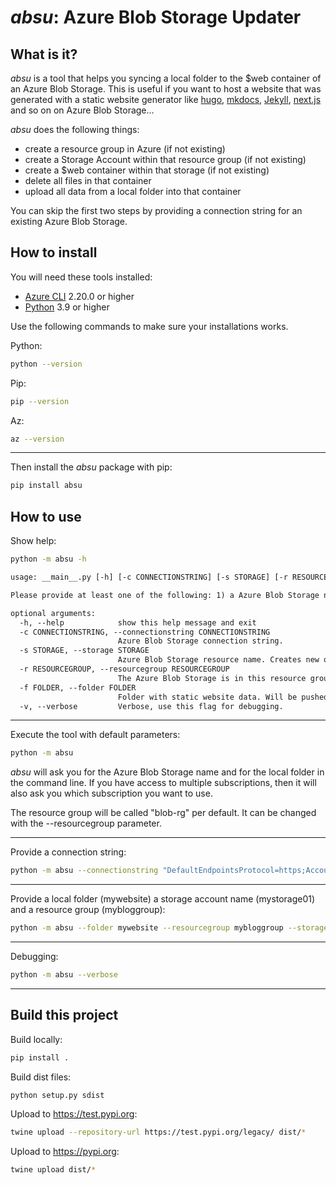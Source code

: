 # *absu*: Azure Blob Storage Updater

## What is it?

*absu* is a tool that helps you syncing a local folder to the $web container of an Azure Blob Storage. This is useful if you want to host a website that was generated with a static website generator like [hugo](https://gohugo.io/), [mkdocs](https://www.mkdocs.org/), [Jekyll](https://jekyllrb.com/), [next.js](https://nextjs.org/) and so on on Azure Blob Storage...

*absu* does the following things:

* create a resource group in Azure (if not existing)
* create a Storage Account within that resource group (if not existing)
* create a $web container within that storage (if not existing)
* delete all files in that container
* upload all data from a local folder into that container

You can skip the first two steps by providing a connection string for an existing Azure Blob Storage.

## How to install

You will need these tools installed:
* [Azure CLI](https://learn.microsoft.com/en-us/cli/azure/install-azure-cli) 2.20.0 or higher
* [Python](https://www.python.org/downloads/) 3.9 or higher

Use the following commands to make sure your installations works.

Python: 

```bash
python --version
```

Pip:

```bash
pip --version
```

Az:

```bash
az --version
```

---

Then install the *absu* package with pip:

```bash
pip install absu
```

## How to use

Show help:

```bash
python -m absu -h
```

```txt
usage: __main__.py [-h] [-c CONNECTIONSTRING] [-s STORAGE] [-r RESOURCEGROUP] [-f FOLDER] [-v]       

Please provide at least one of the following: 1) a Azure Blob Storage name OR 2) a connection string.

optional arguments:
  -h, --help            show this help message and exit
  -c CONNECTIONSTRING, --connectionstring CONNECTIONSTRING
                        Azure Blob Storage connection string.
  -s STORAGE, --storage STORAGE
                        Azure Blob Storage resource name. Creates new one if not existing.
  -r RESOURCEGROUP, --resourcegroup RESOURCEGROUP
                        The Azure Blob Storage is in this resource group. Default: blogs-rg
  -f FOLDER, --folder FOLDER
                        Folder with static website data. Will be pushed to the storage.
  -v, --verbose         Verbose, use this flag for debugging.
```

---

Execute the tool with default parameters:

```bash
python -m absu
```

*absu* will ask you for the Azure Blob Storage name and for the local folder in the command line. If you have access to multiple subscriptions, then it will also ask you which subscription you want to use.

The resource group will be called "blob-rg" per default. It can be changed with the --resourcegroup parameter.

---

Provide a connection string:

```bash
python -m absu --connectionstring "DefaultEndpointsProtocol=https;AccountName=STORAGENAME;AccountKey=PASSWORD;EndpointSuffix=core.windows.net"
```

---

Provide a local folder (mywebsite) a storage account name (mystorage01) and a resource group (mybloggroup):

```bash
python -m absu --folder mywebsite --resourcegroup mybloggroup --storage mystorage01
```

---

Debugging:

```bash
python -m absu --verbose
```

---

## Build this project

Build locally:

```bash
pip install .
```

Build dist files:

```bash
python setup.py sdist
```

Upload to https://test.pypi.org:

```bash
twine upload --repository-url https://test.pypi.org/legacy/ dist/*
```

Upload to https://pypi.org:

```bash
twine upload dist/*
```